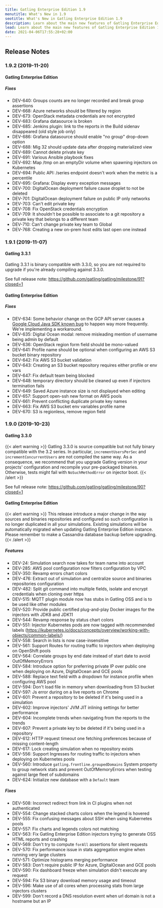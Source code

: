 ```yaml
---
title: Gatling Enterprise Edition 1.9
menutitle: What's New in 1.9
seotitle: What's New in Gatling Enterprise Edition 1.9
description: Learn about the main new features of Gatling Enterprise Edition 1.9
lead: Learn about the main new features of Gatling Enterprise Edition 1.9
date: 2021-04-06T17:55:28+02:00
---
```


## Release Notes

### 1.9.2 (2019-11-20)

#### Gatling Enterprise Edition

##### Fixes

* DEV-640: Groups counts are no longer recorded and break group assertions
* DEV-668: Azure networks should be filtered by region
* DEV-673: OpenStack metadata credentials are not encrypted
* DEV-683: Grafana datasource is broken
* DEV-685: Jenkins plugin: link to the reports in the Build sidenav disappeared (old style job only)
* DEV-686: Grafana datasource should enable "no group" drop-down option
* DEV-688: Mig 32 should update data after dropping materialized view
* DEV-689: Cannot delete private key
* DEV-691: Various Ansible playbook fixes
* DEV-692: Map /tmp on an emptyDir volume when spawning injectors on Kubernetes
* DEV-694: Public API: /series endpoint doesn't work when the metric is a percentile
* DEV-695: Grafana: Display every exception messages
* DEV-700: DigitalOcean deployment failure cause droplet to not be deleted
* DEV-701: DigitalOcean deployment failure on public IP only networks
* DEV-703: Can't edit private key
* DEV-708: Fix OpenStack credentials encryption
* DEV-709: It shouldn't be possible to associate to a git repository a private key that belongs to a different team
* DEV-710: Can't change private key team to Global
* DEV-768: Creating a new on-prem host edits last open one instead

### 1.9.1 (2019-11-07)

#### Gatling 3.3.1

Gatling 3.3.1 is binary compatible with 3.3.0, so you are not required to upgrade if you're already compiling against 3.3.0.

See full release note: https://github.com/gatling/gatling/milestone/91?closed=1

#### Gatling Enterprise Edition

##### Fixes

* DEV-634: Some behavior change on the GCP API server causes a [Google Cloud Java SDK known bug](https://github.com/googleapis/google-api-java-client/issues/1060) to happen way more frequently. We're implementing a workaround.
* DEV-635: Digital Ocean modal: remove misleading mention of username being admin by default
* DEV-636: OpenStack region form field should be mono-valued
* DEV-641: Profile name should be optional when configuring an AWS S3 bucket binary repository
* DEV-642: Fix AWS S3 bucket validation
* DEV-643: Creating an S3 bucket repository requires either profile or env vars
* DEV-647: Fix default team being blocked
* DEV-648: temporary directory should be cleaned up even if injectors termination fails
* DEV-649: Saved Azure instance size is not displayed when editing
* DEV-657: Support open-ssh new format on AWS pools
* DEV-661: Prevent conflicting duplicate private key names
* DEV-663: Fix AWS S3 bucket env variables profile name
* DEV-670: S3 is regionless, remove region field

### 1.9.0 (2019-10-23)

#### Gatling 3.3.0

{{< alert warning >}}
Gatling 3.3.0 is source compatible but not fully binary compatible with the 3.2 series.
In particular, `incrementUsersPerSec` and `incrementConcurrentUsers` are not compiled the same way.
As a consequence, we recommend that you upgrade Gatling version in your projects' configuration and
recompile your pre-packaged binaries. Otherwise, tests might fail with `NoSuchMethodError` on injector boot.
{{< /alert >}}

See full release note: https://github.com/gatling/gatling/milestone/90?closed=1

#### Gatling Enterprise Edition

{{< alert warning >}}
This release introduce a major change in the way sources and binaries repositories and configured so such configuration is no longer duplicated in all your simulations.
Existing simulations will be automatically migrated when updating Gatling Enterprise Edition instance.
Please remember to make a Cassandra database backup before upgrading.
{{< /alert >}}

##### Features

* DEV-24: Simulation search now takes for team name into account
* DEV-285: AWS pool configuration now filters configuration by VPC
* DEV-350: Revamp errors chart colors
* DEV-476: Extract out of simulation and centralize source and binaries repositories configuration
* DEV-482: Split git command into multiple fields, isolate and encrypt credentials when cloning over https
* DEV-515: MQTT plugin module now has stubs in Gatling OSS and is to be used like other modules
* DEV-520: Provide public certified plug-and-play Docker images for the injectors with JDK8 and JDK11
* DEV-544: Revamp response by status chart colors
* DEV-551: Injector Kubernetes pods are now tagged with recommended labels (https://kubernetes.io/docs/concepts/overview/working-with-objects/common-labels/)
* DEV-558: Search in lists is now case-insensitive
* DEV-561: Support Routes for routing traffic to injectors when deploying on OpenShift pools
* DEV-564: Correlate groups by end date instead of start date to avoid OutOfMemoryErrors
* DEV-584: Introduce option for preferring private IP over public one when deploying on Azure, DigitalOcean and GCE pools
* DEV-588: Replace text field with a dropdown for instance profile when configuring AWS pool
* DEV-594: Don't load file in memory when downloading from S3 bucket
* DEV-597: Js error during on a live reports on Chrome
* DEV-601: Prevent a repository to be deleted if it's being used in a simulation
* DEV-602: Improve injectors' JVM JIT inlining settings for better performance
* DEV-604: Incomplete trends when navigating from the reports to the trends
* DEV-607: Prevent a private key to be deleted if it's being used in a repository
* DEV-612: HTTP request timeout one fetching preferences because of missing content-length
* DEV-617: Lock creating simulation when no repository exists
* DEV-556: Support Ingresses for routing traffic to injectors when deploying on Kubernetes pools
* DEV-560: Introduce `gatling.frontline.groupedDomains` System property to group network stats and prevent OutOfMemoryErrors when testing against large fleet of subdomains
* DEV-624: Initialize new database with a `Default` team

##### Fixes

* DEV-508: Incorrect redirect from link in CI plugins when not authenticated
* DEV-554: Change stacked charts colors when the legend is hovered
* DEV-555: Fix confusing messages about SSH when using Kubernetes pools
* DEV-557: Fix charts and legends colors not matching
* DEV-563: Fix Gatling Enterprise Edition injectors trying to generate OSS HTML reports and crashing
* DEV-569: Don't try to compute `forAll` assertions for silent requests
* DEV-570: Fix performance issue in stats aggregation engine when running very large clusters
* DEV-571: Optimize histograms merging performance
* DEV-583: Don't require public IP for Azure, DigitalOcean and GCE pools
* DEV-590: Fix dashboard freeze when simulation didn't execute any request
* DEV-594: Fix S3 binary download memory usage and timeout
* DEV-596: Make use of all cores when processing stats from large injectors clusters
* DEV-599: Don't record a DNS resolution event when url domain is not a hostname but an IP
